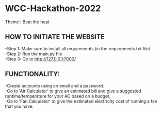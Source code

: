 # WCC-Hackathon-2022 
Theme : Beat the heat

## HOW TO INITIATE THE WEBSITE
-Step 1: Make sure to install all requirements (in the requirements.txt file) <br />
-Step 2: Run the main.py file <br />
-Step 3: Go to http://127.0.0.1:7000/ <br />

## FUNCTIONALITY:
-Create accounts using an email and a password. <br />
-Go to 'Air Calculator' to give an estimated bill and give a suggested runtime/temperature for your AC based on a budget. <br />
-Go to 'Fan Calculator' to give the estimated electricity  cost of running a fan that you have. <br />
